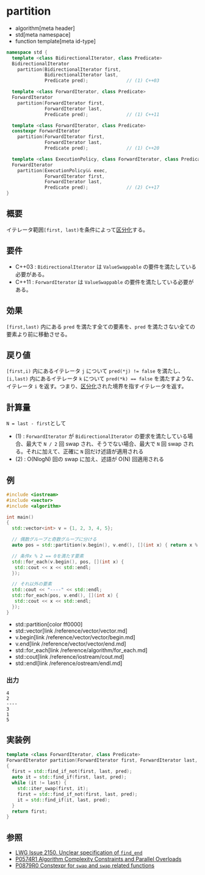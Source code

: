 # partition
* algorithm[meta header]
* std[meta namespace]
* function template[meta id-type]

```cpp
namespace std {
  template <class BidirectionalIterator, class Predicate>
  BidirectionalIterator
    partition(BidirectionalIterator first,
              BidirectionalIterator last,
              Predicate pred);              // (1) C++03

  template <class ForwardIterator, class Predicate>
  ForwardIterator
    partition(ForwardIterator first,
              ForwardIterator last,
              Predicate pred);              // (1) C++11

  template <class ForwardIterator, class Predicate>
  constexpr ForwardIterator
    partition(ForwardIterator first,
              ForwardIterator last,
              Predicate pred);              // (1) C++20

  template <class ExecutionPolicy, class ForwardIterator, class Predicate>
  ForwardIterator
    partition(ExecutionPolicy&& exec,
              ForwardIterator first,
              ForwardIterator last,
              Predicate pred);              // (2) C++17
}
```

## 概要
イテレータ範囲`[first, last)`を条件によって[区分化](/reference/algorithm.md#sequence-is-partitioned)する。


## 要件
- C++03 : `BidirectionalIterator` は `ValueSwappable` の要件を満たしている必要がある。
- C++11 : `ForwardIterator` は `ValueSwappable` の要件を満たしている必要がある。

## 効果
`[first,last)` 内にある `pred` を満たす全ての要素を、`pred` を満たさない全ての要素より前に移動させる。


## 戻り値
`[first,i)` 内にあるイテレータ `j` について `pred(*j) != false` を満たし、`[i,last)` 内にあるイテレータ `k` について `pred(*k) == false` を満たすような、イテレータ `i` を返す。つまり、[区分化](/reference/algorithm.md#sequence-is-partitioned)された境界を指すイテレータを返す。


## 計算量

`N = last - first`として

- (1) : `ForwardIterator` が `BidirectionalIterator` の要求を満たしている場合、最大で `N / 2` 回 swap され、そうでない場合、最大で `N` 回 swap される。それに加えて、正確に `N` 回だけ述語が適用される
- (2) : O(NlogN) 回の swap に加え、述語が O(N) 回適用される


## 例
```cpp example
#include <iostream>
#include <vector>
#include <algorithm>

int main()
{
  std::vector<int> v = {1, 2, 3, 4, 5};

  // 偶数グループと奇数グループに分ける
  auto pos = std::partition(v.begin(), v.end(), [](int x) { return x % 2 == 0; });

  // 条件x % 2 == 0を満たす要素
  std::for_each(v.begin(), pos, [](int x) {
   std::cout << x << std::endl;
  });

  // それ以外の要素
  std::cout << "----" << std::endl;
  std::for_each(pos, v.end(), [](int x) {
   std::cout << x << std::endl;
  });
}
```
* std::partition[color ff0000]
* std::vector[link /reference/vector/vector.md]
* v.begin[link /reference/vector/vector/begin.md]
* v.end[link /reference/vector/vector/end.md]
* std::for_each[link /reference/algorithm/for_each.md]
* std::cout[link /reference/iostream/cout.md]
* std::endl[link /reference/ostream/endl.md]

### 出力
```
4
2
----
3
1
5
```

## 実装例
```cpp
template <class ForwardIterator, class Predicate>
ForwardIterator partition(ForwardIterator first, ForwardIterator last, Predicate pred)
{
  first = std::find_if_not(first, last, pred);
  auto it = std::find_if(first, last, pred);
  while (it != last) {
    std::iter_swap(first, it);
    first = std::find_if_not(first, last, pred);
    it = std::find_if(it, last, pred);
  }
  return first;
}
```


## 参照
- [LWG Issue 2150. Unclear specification of `find_end`](http://www.open-std.org/jtc1/sc22/wg21/docs/lwg-defects.html#2150)
- [P0574R1 Algorithm Complexity Constraints and Parallel Overloads](http://www.open-std.org/jtc1/sc22/wg21/docs/papers/2017/p0574r1.html)
- [P0879R0 Constexpr for `swap` and `swap` related functions](http://www.open-std.org/jtc1/sc22/wg21/docs/papers/2018/p0879r0.html)
